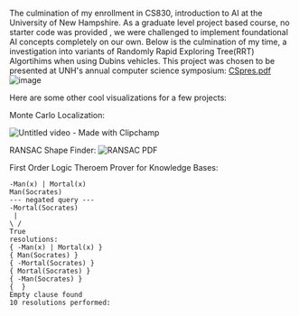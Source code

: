 The culmination of my enrollment in CS830, introduction to AI at the University of New Hampshire. As a graduate level project based course, no starter code was provided , we were challenged to implement foundational AI concepts completely on our own. 
Below is the culmination of my time, a investigation into variants of Randomly Rapid Exploring Tree(RRT) Algortihims when using Dubins vehicles. This project was chosen to be presented at UNH's annual computer science symposium:
[CSpres.pdf](https://github.com/user-attachments/files/17023205/CSpres.pdf)
![image](https://github.com/user-attachments/assets/cd05f3f7-1342-47c4-8556-ada8f83fc1df)

Here are some other cool visualizations for a few projects:

Monte Carlo Localization:

![Untitled video - Made with Clipchamp](https://github.com/user-attachments/assets/e08f925f-cdd7-4600-a349-6b8c6659e0ef)





RANSAC Shape Finder:
![RANSAC PDF](https://github.com/user-attachments/assets/3fd2318f-26a6-49b0-8562-072452d852b0)

First Order Logic Theroem Prover for Knowledge Bases:
```
-Man(x) | Mortal(x)
Man(Socrates)
--- negated query ---
-Mortal(Socrates)
 |
\ /
True
resolutions:
{ -Man(x) | Mortal(x) }
{ Man(Socrates) }
{ -Mortal(Socrates) }
{ Mortal(Socrates) }
{ -Man(Socrates) }
{  }
Empty clause found
10 resolutions performed:
```
